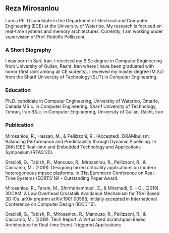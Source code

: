 ## Reza Mirosanlou

I am a Ph. D candidate in the Department of Electrical and Computer Engineering (ECE) at the University of Waterloo. My research is focused on real-time systems and memory architectures. Currently, I am working under supervision of Prof. Rodolfo Pellizzoni.

### A Short Biography

I was born in Sari, Iran. I received my B.Sc degree in Computer Engineering from University of Guilan, Rasht, Iran where I have been graduated with honor (first rank among all CE sudents). I received my master degree (M.Sc) from the Sharif University of Technology (SUT) in Computer Engineering. 

### Education
Ph.D. candidate in Computer Engineering, University of Waterloo, Ontario, Canada
MS.c. in Computer Engineering, Sharif University of Technology, Tehran, Iran
BS.c. in Computer Engineering, University of Guilan, Rasht, Iran

### Publication

Mirosanlou, R., Hassan, M., & Pellizzoni, R.. (Accepted). DRAMbulism: Balancing Performance and Predictability through Dynamic Pipelining. In 26th IEEE Real-time and Embedded Technology and Applications Symposium (RTAS'20).

Gracioli, G., Tabish, R., Mancuso, R., Mirosanlou, R., Pellizzoni, R., & Caccamo, M.. (2019). Designing mixed criticality applications on modern heterogeneous mpsoc platforms. In 31st Euromicro Conference on Real-Time Systems (ECRTS'19) - Outstanding Paper Award.

Mirosanlou, R., Taram, M., Shirmohammadi, Z., & Miremadi, S. - G.. (2019). 3DCAM: A Low Overhead Crosstalk Avoidance Mechanism for TSV-Based 3D ICs. arXiv preprint arXiv:1901.00568, Initially accepted in International Conference on Computer Design (ICCD'15).

Gracioli, G., Tabish, R., Mirosanlou, R., Mancuso, R., Pellizzoni, R., & Caccamo, M.. (2019). Tech Report: A Virtualized Scratchpad-Based Architecture for Real-time Event-Triggered Applications


